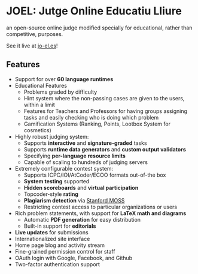 JOEL: Jutge Online Educatiu Lliure
=====

an open-source online judge modified specially for educational, rather than competitive, purposes.


See it live at [jo-el.es](https://jo-el.es/)!

## Features

* Support for over **60 language runtimes**
* Educational Features
   * Problems graded by difficulty 
   * Hint system where the non-passing cases are given to the users, within a limit
   * Features for Teachers and Professors for having groups assigning tasks and easily checking who is doing which problem
   * Gamification Systems (Ranking, Points, Lootbox System for cosmetics)
* Highly robust judging system:
   * Supports **interactive** and **signature-graded** tasks
   * Supports **runtime data generators** and **custom output validators** 
   * Specifying **per-language resource limits**
   * Capable of scaling to hundreds of judging servers
* Extremely configurable contest system:
   * Supports ICPC/IOI/AtCoder/ECOO formats out-of-the box
   * **System testing** supported
   * **Hidden scoreboards** and **virtual participation**
   * Topcoder-style **rating**
   * **Plagiarism detection** via [Stanford MOSS](https://theory.stanford.edu/~aiken/moss/)
   * Restricting contest access to particular organizations or users
* Rich problem statements, with support for **LaTeX math and diagrams**
   * Automatic **PDF generation** for easy distribution
   * Built-in support for **editorials**
* **Live updates** for submissions
* Internationalized site interface
* Home page blog and activity stream
* Fine-grained permission control for staff
* OAuth login with Google, Facebook, and Github
* Two-factor authentication support
